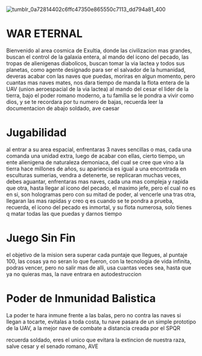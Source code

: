 ![tumblr_0a72814402c6ffc47350e865550c7113_dd794a81_400](https://github.com/JRafaelMorantes/Juego_Nave_Espacial/assets/136393666/d73212e9-4dba-435a-9c1e-65aecf40e078)





# WAR ETERNAL

Bienvenido al area cosmica de Exultia, donde las civilizacion mas grandes, buscan el control de la galaxia entera, al mando del icono del pecado, las tropas de alienigenas diabolicos, buscan tomar la via lactea y todos sus planetas, como agente designado para ser el salvador de la humanidad, deveras acabar con las naves que puedas, moriras en algun momento, pero cuantas mas naves mates, nos dara tiempo de manda la flota entera de la UAV (union aeroespacial de la via lactea) al mando del cesar el lider de la tierra, bajo el poder romano moderno, a tu familia se le pondra a vivir como dios, y se te recordara por tu numero de bajas, recuerda leer la documentacion de abajo soldado, ave caesar

# Jugabilidad

al entrar a su area espacial, enfrentaras 3 naves sencillas o mas, cada una comanda una unidad extra, luego de acabar con ellas, cierto tiempo, un ente alienigena de naturaleza demoniaca, del cual se cree que vino a la tierra hace millones de años, su apariencia es igual a una encontrada en esculturas sumerias,  vendra a detenerte, se replicaran muchas veces, debes aguantar, enfrentaras mas naves, cada una mas compleja y rapida que otra, hasta llegar al icono del pecado, el maximo jefe, pero el cual no es en si, son hologramas pero con su mitad de poder, al vencerle una tras otra, llegaran las mas rapidas y creo q es cuando se te pondra a prueba, recuerda, el icono del pecado es inmortal, y su flota numerosa, solo tienes q matar todas las que puedas y darnos tiempo

# Juego Sin Fin

el objetivo de la mision sera superar cada puntaje que llegues, al puntaje 100, las cosas ya no seran lo que fueron, con la tecnologia de vida infinita, podras vencer, pero no salir mas de alli, usa cuantas veces sea, hasta que ya no quieras mas, la nave entrara en autodestruccion

# Poder de Inmunidad Balistica

La poder te hara inmune frente a las balas, pero no contra las naves si llegan a tocarte, evitalas a toda costa, tu nave pasara de un simple prototipo de la UAV, a la mejor nave de combate a distancia creada por el SPQR

recuerda soldado, eres el unico que evitara la extincion de nuestra raza, salve cesar y el senado romano, AVE


